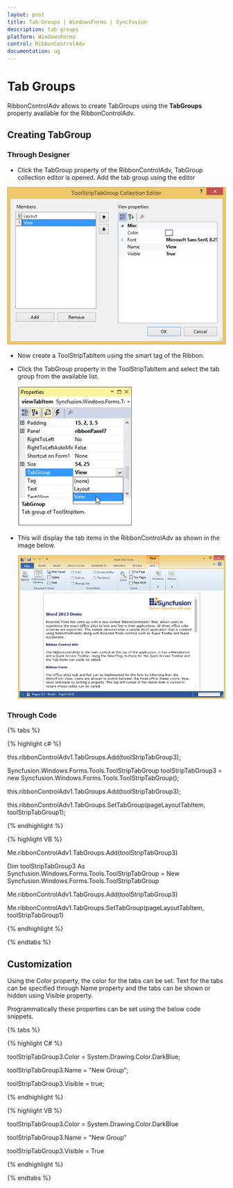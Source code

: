 ```yaml
---
layout: post
title: Tab-Groups | WindowsForms | Syncfusion
description: tab groups
platform: WindowsForms
control: RibbonControlAdv 
documentation: ug
---
```


# Tab Groups

RibbonControlAdv allows to create TabGroups using the **TabGroups** property available for the RibbonControlAdv.

## Creating TabGroup

### Through Designer

* Click the TabGroup property of the RibbonControlAdv, TabGroup collection editor is opened. Add the tab group using the editor

 ![](Tab-Groups_images/Tab-Group_img1.jpeg)
 
* Now create a ToolStripTabItem using the smart tag of the Ribbon.

* Click the TabGroup property in the ToolStripTabItem and select the tab group from the available list.

   ![](Tab-Groups_images/Tab-Group_img2.jpeg)

* This will display the tab items in the RibbonControlAdv as shown in the image below.

   ![](Tab-Groups_images/Tab-Group_img3.jpg)

### Through Code

{% tabs %}

{% highlight c# %}

this.ribbonControlAdv1.TabGroups.Add(toolStripTabGroup3);

Syncfusion.Windows.Forms.Tools.ToolStripTabGroup toolStripTabGroup3 = new Syncfusion.Windows.Forms.Tools.ToolStripTabGroup();

this.ribbonControlAdv1.TabGroups.Add(toolStripTabGroup3);

this.ribbonControlAdv1.TabGroups.SetTabGroup(pageLayoutTabItem, toolStripTabGroup1);

{% endhighlight %}

{% highlight VB %}

Me.ribbonControlAdv1.TabGroups.Add(toolStripTabGroup3)

Dim toolStripTabGroup3 As Syncfusion.Windows.Forms.Tools.ToolStripTabGroup = New Syncfusion.Windows.Forms.Tools.ToolStripTabGroup

Me.ribbonControlAdv1.TabGroups.Add(toolStripTabGroup3)

Me.ribbonControlAdv1.TabGroups.SetTabGroup(pageLayoutTabItem, toolStripTabGroup1)

{% endhighlight %}

{% endtabs %}

## Customization

Using the Color property, the color for the tabs can be set. Text for the tabs can be specified through Name property and the tabs can be shown or hidden using Visible property.

Programmatically these properties can be set using the below code snippets.

{% tabs %}

{% highlight C# %}

toolStripTabGroup3.Color = System.Drawing.Color.DarkBlue;

toolStripTabGroup3.Name = "New Group";

toolStripTabGroup3.Visible = true;


{% endhighlight %}

{% highlight VB %}

toolStripTabGroup3.Color = System.Drawing.Color.DarkBlue

toolStripTabGroup3.Name = "New Group"

toolStripTabGroup3.Visible = True

{% endhighlight %}

{% endtabs %}